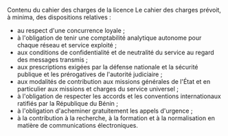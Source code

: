 Contenu du cahier des charges de la licence
Le cahier des charges prévoit, à minima, des dispositions relatives :
- au respect d'une concurrence loyale ;
- à l'obligation de tenir une comptabilité analytique autonome pour chaque réseau et service exploité ;
- aux conditions de confidentialité et de neutralité du service au regard des messages transmis ;
- aux prescriptions exigées par la défense nationale et la sécurité publique et les prérogatives de l'autorité judiciaire ;
- aux modalités de contribution aux missions générales de l'État et en particulier aux missions et charges du service universel ;
- à l'obligation de respecter les accords et les conventions internationaux ratifiés par la République du Bénin ;
- à l'obligation d'acheminer gratuitement les appels d'urgence ;
- à la contribution à la recherche, à la formation et à la normalisation 	en matière de communications électroniques.